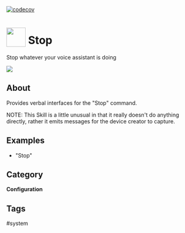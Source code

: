 [![codecov](https://codecov.io/gh/OpenVoiceOS/skill-ovos-stop/branch/dev/graph/badge.svg?token=6P6MMGKOUC)](https://codecov.io/gh/OpenVoiceOS/skill-ovos-stop)

# <img src='https://raw.githack.com/FortAwesome/Font-Awesome/master/svgs/solid/stop-circle.svg' card_color='#40DBB0' width='50' height='50' style='vertical-align:bottom'/> Stop

Stop whatever your voice assistant is doing

![](./logo.png)

## About
Provides verbal interfaces for the "Stop" command. 

NOTE: This Skill is a little unusual in that it really doesn't do anything
directly, rather it emits messages for the device creator to capture.

## Examples
* "Stop"


## Category
**Configuration**

## Tags
#system
